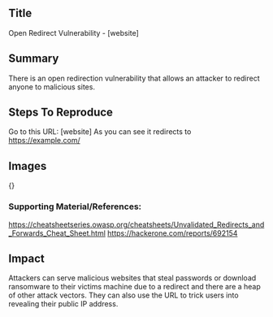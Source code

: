 ## Title 
Open Redirect Vulnerability - [website]

## Summary
There is an open redirection vulnerability that allows an attacker to redirect anyone to malicious sites.
    
## Steps To Reproduce
Go to this URL:  [website]
As you can see it redirects to https://example.com/

## Images
{}

### Supporting Material/References:
https://cheatsheetseries.owasp.org/cheatsheets/Unvalidated_Redirects_and_Forwards_Cheat_Sheet.html
https://hackerone.com/reports/692154

## Impact
Attackers can serve malicious websites that steal passwords or download ransomware to their victims machine due to a redirect and there are a heap of other attack vectors.
They can also use the URL to trick users into revealing their public IP address.





